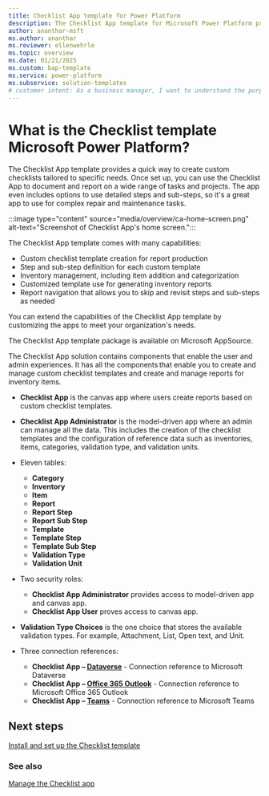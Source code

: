 ```yaml
---
title: Checklist App template for Power Platform
description: The Checklist App template for Microsoft Power Platform provides a quick way to create custom checklists tailored to specific needs.
author: ananthar-msft
ms.author: ananthar
ms.reviewer: ellenwehrle
ms.topic: overview
ms.date: 01/21/2025
ms.custom: bap-template
ms.service: power-platform
ms.subservice: solution-templates
# customer intent: As a business manager, I want to understand the purpose and benefits of the Checklist App template for Power Platform.
---
```


# What is the Checklist template Microsoft Power Platform?

The Checklist App template provides a quick way to create custom checklists tailored to specific needs. Once set up, you can use the Checklist App to document and report on a wide range of tasks and projects. The app even includes options to use detailed steps and sub-steps, so it's a great app to use for complex repair and maintenance tasks.

:::image type="content" source="media/overview/ca-home-screen.png" alt-text="Screenshot of Checklist App's home screen.":::

The Checklist App template comes with many capabilities:

- Custom checklist template creation for report production
- Step and sub-step definition for each custom template
- Inventory management, including item addition and categorization
- Customized template use for generating inventory reports
- Report navigation that allows you to skip and revisit steps and sub-steps as needed

You can extend the capabilities of the Checklist App template by customizing the apps to meet your organization's needs.

The Checklist App template package is available on Microsoft AppSource.

The Checklist App solution contains components that enable the user and admin experiences. It has all the components that enable you to create and manage custom checklist templates and create and manage reports for inventory items.

- **Checklist App** is the canvas app where users create reports based on custom checklist templates.
- **Checklist App Administrator** is the model-driven app where an admin can manage all the data. This includes the creation of the checklist templates and the configuration of reference data such as inventories, items, categories, validation type, and validation units.

- Eleven tables:

  - **Category**
  - **Inventory**
  - **Item**
  - **Report**
  - **Report Step**
  - **Report Sub Step**
  - **Template**
  - **Template Step**
  - **Template Sub Step**
  - **Validation Type**
  - **Validation Unit**

- Two security roles:

  - **Checklist App Administrator** provides access to model-driven app and canvas app.
  - **Checklist App User** proves access to canvas app.

- **Validation Type Choices** is the one choice that stores the available validation types. For example, Attachment, List, Open text, and Unit.

- Three connection references:

  - **Checklist App – [Dataverse](/connectors/commondataserviceforapps/)** - Connection reference to Microsoft Dataverse
  - **Checklist App – [Office 365 Outlook](/connectors/office365/)** - Connection reference to Microsoft Office 365 Outlook
  - **Checklist App – [Teams](/connectors/teams/)** - Connection reference to Microsoft Teams
  
## Next steps

[Install and set up the Checklist template](install-and-set-up.md)

### See also

[Manage the Checklist app](manage.md)
